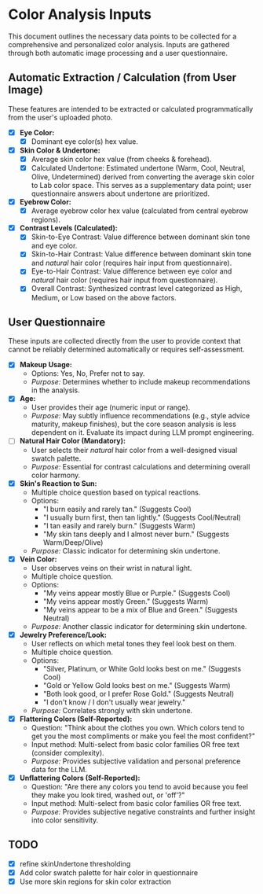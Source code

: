 # Color Analysis Inputs

This document outlines the necessary data points to be collected for a comprehensive and personalized color analysis. Inputs are gathered through both automatic image processing and a user questionnaire.

## Automatic Extraction / Calculation (from User Image)

These features are intended to be extracted or calculated programmatically from the user's uploaded photo.

- [x] **Eye Color:**
  - [x] Dominant eye color(s) hex value.
- [x] **Skin Color & Undertone:**
  - [x] Average skin color hex value (from cheeks & forehead).
  - [x] Calculated Undertone: Estimated undertone (Warm, Cool, Neutral, Olive, Undetermined) derived from converting the average skin color to Lab color space. This serves as a supplementary data point; user questionnaire answers about undertone are prioritized.
- [x] **Eyebrow Color:**
  - [x] Average eyebrow color hex value (calculated from central eyebrow regions).
- [x] **Contrast Levels (Calculated):**
  - [x] Skin-to-Eye Contrast: Value difference between dominant skin tone and eye color.
  - [x] Skin-to-Hair Contrast: Value difference between dominant skin tone and _natural_ hair color (requires hair input from questionnaire).
  - [x] Eye-to-Hair Contrast: Value difference between eye color and _natural_ hair color (requires hair input from questionnaire).
  - [x] Overall Contrast: Synthesized contrast level categorized as High, Medium, or Low based on the above factors.

## User Questionnaire

These inputs are collected directly from the user to provide context that cannot be reliably determined automatically or requires self-assessment.

- [x] **Makeup Usage:**
  - Options: Yes, No, Prefer not to say.
  - _Purpose:_ Determines whether to include makeup recommendations in the analysis.
- [x] **Age:**
  - User provides their age (numeric input or range).
  - _Purpose:_ May subtly influence recommendations (e.g., style advice maturity, makeup finishes), but the core season analysis is less dependent on it. Evaluate its impact during LLM prompt engineering.
- [ ] **Natural Hair Color (Mandatory):**
  - User selects their _natural_ hair color from a well-designed visual swatch palette.
  - _Purpose:_ Essential for contrast calculations and determining overall color harmony.
- [x] **Skin's Reaction to Sun:**
  - Multiple choice question based on typical reactions.
  - Options:
    - "I burn easily and rarely tan." (Suggests Cool)
    - "I usually burn first, then tan lightly." (Suggests Cool/Neutral)
    - "I tan easily and rarely burn." (Suggests Warm)
    - "My skin tans deeply and I almost never burn." (Suggests Warm/Deep/Olive)
  - _Purpose:_ Classic indicator for determining skin undertone.
- [x] **Vein Color:**
  - User observes veins on their wrist in natural light.
  - Multiple choice question.
  - Options:
    - "My veins appear mostly Blue or Purple." (Suggests Cool)
    - "My veins appear mostly Green." (Suggests Warm)
    - "My veins appear to be a mix of Blue and Green." (Suggests Neutral)
  - _Purpose:_ Another classic indicator for determining skin undertone.
- [x] **Jewelry Preference/Look:**
  - User reflects on which metal tones they feel look best on them.
  - Multiple choice question.
  - Options:
    - "Silver, Platinum, or White Gold looks best on me." (Suggests Cool)
    - "Gold or Yellow Gold looks best on me." (Suggests Warm)
    - "Both look good, or I prefer Rose Gold." (Suggests Neutral)
    - "I don't know / I don't usually wear jewelry."
  - _Purpose:_ Correlates strongly with skin undertone.
- [x] **Flattering Colors (Self-Reported):**
  - Question: "Think about the clothes you own. Which colors tend to get you the most compliments or make you feel the most confident?"
  - Input method: Multi-select from basic color families OR free text (consider complexity).
  - _Purpose:_ Provides subjective validation and personal preference data for the LLM.
- [x] **Unflattering Colors (Self-Reported):**
  - Question: "Are there any colors you tend to avoid because you feel they make you look tired, washed out, or 'off'?"
  - Input method: Multi-select from basic color families OR free text.
  - _Purpose:_ Provides subjective negative constraints and further insight into color sensitivity.

## TODO

- [x] refine skinUndertone thresholding
- [x] Add color swatch palette for hair color in questionnaire
- [x] Use more skin regions for skin color extraction
